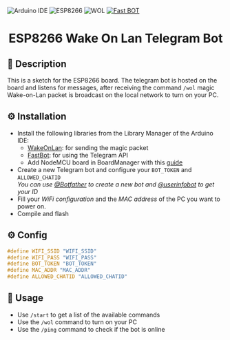 ![Arduino IDE](https://img.shields.io/badge/Arduino%20IDE-%2300979D.svg?style=for-the-badge&logo=Arduino&logoColor=white)
![ESP8266](https://img.shields.io/badge/ESP8266-8A2BE2)
![WOL](https://img.shields.io/badge/WakeOnLan-8A2BE2)
[<img alt="Fast BOT" src="https://img.shields.io/badge/FastBot-8A2BE2">](https://github.com/GyverLibs/FastBot)

<div align="center">
  <h1>ESP8266 Wake On Lan Telegram Bot</h1>
</div>

## 📄 Description

This is a sketch for the ESP8266 board. The telegram bot is hosted on the board and listens for messages, after receiving the command `/wol` magic Wake-on-Lan packet is broadcast on the local network to turn on your PC.

## ⚙️ Installation

- Install the following libraries from the Library Manager of the Arduino IDE:
  - [WakeOnLan](https://www.arduino.cc/reference/en/libraries/wakeonlan/): for sending the magic packet
  - [FastBot](https://www.arduino.cc/reference/en/libraries/fastbot/): for using the Telegram API
  - Add NodeMCU board in BoardManager with this [guide](https://www.instructables.com/Programming-ESP8266-ESP-12E-NodeMCU-Using-Arduino-/)
- Create a new Telegram bot and configure your `BOT_TOKEN` and `ALLOWED_CHATID`  
  _You can use [@Botfather](https://t.me/botfather) to create a new bot and [@userinfobot](https://t.me/userinfobot) to get your ID_
- Fill your _WiFi configuration_ and the _MAC address_ of the PC you want to power on.
- Compile and flash

## ⚙️ Config
```c++
#define WIFI_SSID "WIFI_SSID"
#define WIFI_PASS "WIFI_PASS"
#define BOT_TOKEN "BOT_TOKEN"
#define MAC_ADDR "MAC_ADDR"
#define ALLOWED_CHATID "ALLOWED_CHATID"
```
## 🔎 Usage
- Use `/start` to get a list of the available commands
- Use the `/wol` command to turn on your PC
- Use the `/ping` command to check if the bot is online
